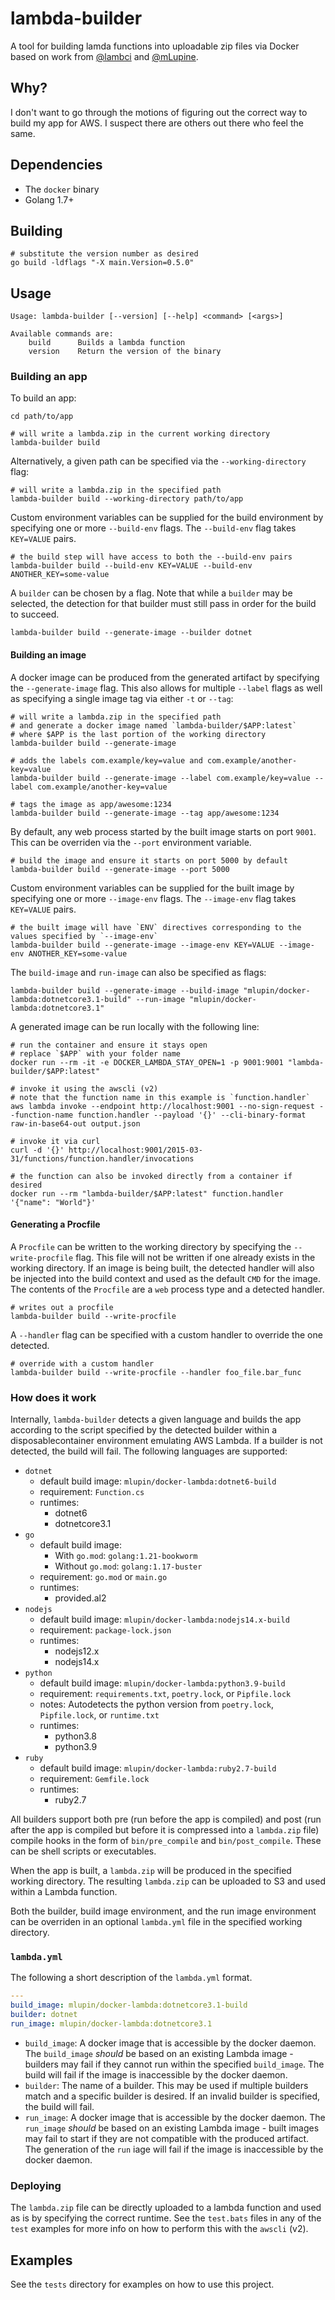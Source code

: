 # lambda-builder

A tool for building lamda functions into uploadable zip files via Docker based on work from [@lambci](https://github.com/lambci/docker-lambda) and [@mLupine](https://github.com/mLupine/docker-lambda).

## Why?

I don't want to go through the motions of figuring out the correct way to build my app for AWS. I suspect there are others out there who feel the same.

## Dependencies

- The `docker` binary
- Golang 1.7+

## Building

```shell
# substitute the version number as desired
go build -ldflags "-X main.Version=0.5.0"
```

## Usage

```text
Usage: lambda-builder [--version] [--help] <command> [<args>]

Available commands are:
    build      Builds a lambda function
    version    Return the version of the binary
```

### Building an app

To build an app:

```shell
cd path/to/app

# will write a lambda.zip in the current working directory
lambda-builder build
```

Alternatively, a given path can be specified via the `--working-directory` flag:

```shell
# will write a lambda.zip in the specified path
lambda-builder build --working-directory path/to/app
```

Custom environment variables can be supplied for the build environment by specifying one or more `--build-env` flags. The `--build-env` flag takes `KEY=VALUE` pairs.

```shell
# the build step will have access to both the --build-env pairs
lambda-builder build --build-env KEY=VALUE --build-env ANOTHER_KEY=some-value
```

A `builder` can be chosen by a flag. Note that while a `builder` may be selected, the detection for that builder must still pass in order for the build to succeed.

```shell
lambda-builder build --generate-image --builder dotnet
```

#### Building an image

A docker image can be produced from the generated artifact by specifying the `--generate-image` flag. This also allows for multiple `--label` flags as well as specifying a single image tag via either `-t` or `--tag`:

```shell
# will write a lambda.zip in the specified path
# and generate a docker image named `lambda-builder/$APP:latest`
# where $APP is the last portion of the working directory
lambda-builder build --generate-image

# adds the labels com.example/key=value and com.example/another-key=value
lambda-builder build --generate-image --label com.example/key=value --label com.example/another-key=value

# tags the image as app/awesome:1234
lambda-builder build --generate-image --tag app/awesome:1234
```

By default, any web process started by the built image starts on port `9001`. This can be overriden via the `--port` environment variable.

```shell
# build the image and ensure it starts on port 5000 by default
lambda-builder build --generate-image --port 5000
```

Custom environment variables can be supplied for the built image by specifying one or more `--image-env` flags. The `--image-env` flag takes `KEY=VALUE` pairs.

```shell
# the built image will have `ENV` directives corresponding to the values specified by `--image-env`
lambda-builder build --generate-image --image-env KEY=VALUE --image-env ANOTHER_KEY=some-value
```

The `build-image` and `run-image` can also be specified as flags:

```shell
lambda-builder build --generate-image --build-image "mlupin/docker-lambda:dotnetcore3.1-build" --run-image "mlupin/docker-lambda:dotnetcore3.1"
```

A generated image can be run locally with the following line:

```shell
# run the container and ensure it stays open
# replace `$APP` with your folder name
docker run --rm -it -e DOCKER_LAMBDA_STAY_OPEN=1 -p 9001:9001 "lambda-builder/$APP:latest"

# invoke it using the awscli (v2)
# note that the function name in this example is `function.handler`
aws lambda invoke --endpoint http://localhost:9001 --no-sign-request --function-name function.handler --payload '{}' --cli-binary-format raw-in-base64-out output.json

# invoke it via curl
curl -d '{}' http://localhost:9001/2015-03-31/functions/function.handler/invocations

# the function can also be invoked directly from a container if desired
docker run --rm "lambda-builder/$APP:latest" function.handler '{"name": "World"}'
```

#### Generating a Procfile

A `Procfile` can be written to the working directory by specifying the `--write-procfile` flag. This file will not be written if one already exists in the working directory. If an image is being built, the detected handler will also be injected into the build context and used as the default `CMD` for the image. The contents of the `Procfile` are a `web` process type and a detected handler.

```shell
# writes out a procfile
lambda-builder build --write-procfile
```

A `--handler` flag can be specified with a custom handler to override the one detected.

```shell
# override with a custom handler
lambda-builder build --write-procfile --handler foo_file.bar_func
```

### How does it work

Internally, `lambda-builder` detects a given language and builds the app according to the script specified by the detected builder within a disposablecontainer environment emulating AWS Lambda. If a builder is not detected, the build will fail. The following languages are supported:

- `dotnet`
  - default build image: `mlupin/docker-lambda:dotnet6-build`
  - requirement: `Function.cs`
  - runtimes:
    - dotnet6
    - dotnetcore3.1
- `go`
  - default build image:
    - With `go.mod`: `golang:1.21-bookworm`
    - Without `go.mod`: `golang:1.17-buster`
  - requirement: `go.mod` or `main.go`
  - runtimes:
    - provided.al2
- `nodejs`
  - default build image: `mlupin/docker-lambda:nodejs14.x-build`
  - requirement: `package-lock.json`
  - runtimes:
    - nodejs12.x
    - nodejs14.x
- `python`
  - default build image: `mlupin/docker-lambda:python3.9-build`
  - requirement: `requirements.txt`, `poetry.lock`, or `Pipfile.lock`
  - notes: Autodetects the python version from `poetry.lock`, `Pipfile.lock`, or `runtime.txt`
  - runtimes:
    - python3.8
    - python3.9
- `ruby`
  - default build image: `mlupin/docker-lambda:ruby2.7-build`
  - requirement: `Gemfile.lock`
  - runtimes:
    - ruby2.7

All builders support both pre (run before the app is compiled) and post (run after the app is compiled but before it is compressed into a `lambda.zip` file) compile hooks in the form of `bin/pre_compile` and `bin/post_compile`. These can be shell scripts or executables.

When the app is built, a `lambda.zip` will be produced in the specified working directory. The resulting `lambda.zip` can be uploaded to S3 and used within a Lambda function.

Both the builder, build image environment, and the run image environment can be overriden in an optional `lambda.yml` file in the specified working directory.

### `lambda.yml`

The following a short description of the `lambda.yml` format.

```yaml
---
build_image: mlupin/docker-lambda:dotnetcore3.1-build
builder: dotnet
run_image: mlupin/docker-lambda:dotnetcore3.1
```

- `build_image`: A docker image that is accessible by the docker daemon. The `build_image` _should_ be based on an existing Lambda image - builders may fail if they cannot run within the specified `build_image`. The build will fail if the image is inaccessible by the docker daemon.
- `builder`: The name of a builder. This may be used if multiple builders match and a specific builder is desired. If an invalid builder is specified, the build will fail.
- `run_image`: A docker image that is accessible by the docker daemon. The `run_image` _should_ be based on an existing Lambda image - built images may fail to start if they are not compatible with the produced artifact. The generation of the `run` iage will fail if the image is inaccessible by the docker daemon.

### Deploying

The `lambda.zip` file can be directly uploaded to a lambda function and used as is by specifying the correct runtime. See the `test.bats` files in any of the `test` examples for more info on how to perform this with the `awscli` (v2).

## Examples

See the `tests` directory for examples on how to use this project.
